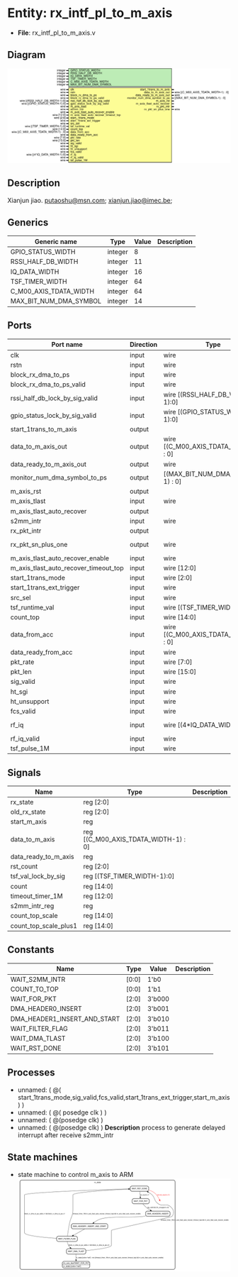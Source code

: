 # Entity: rx_intf_pl_to_m_axis

- **File**: rx_intf_pl_to_m_axis.v
## Diagram

![Diagram](rx_intf_pl_to_m_axis.svg "Diagram")
## Description

Xianjun jiao. putaoshu@msn.com; xianjun.jiao@imec.be;
 
## Generics

| Generic name           | Type    | Value | Description |
| ---------------------- | ------- | ----- | ----------- |
| GPIO_STATUS_WIDTH      | integer | 8     |             |
| RSSI_HALF_DB_WIDTH     | integer | 11    |             |
| IQ_DATA_WIDTH          | integer | 16    |             |
| TSF_TIMER_WIDTH        | integer | 64    |             |
| C_M00_AXIS_TDATA_WIDTH | integer | 64    |             |
| MAX_BIT_NUM_DMA_SYMBOL | integer | 14    |             |
## Ports

| Port name                             | Direction | Type                                  | Description                    |
| ------------------------------------- | --------- | ------------------------------------- | ------------------------------ |
| clk                                   | input     | wire                                  |                                |
| rstn                                  | input     | wire                                  |                                |
| block_rx_dma_to_ps                    | input     | wire                                  | port to xpu                    |
| block_rx_dma_to_ps_valid              | input     | wire                                  |                                |
| rssi_half_db_lock_by_sig_valid        | input     | wire [(RSSI_HALF_DB_WIDTH-1):0]       |                                |
| gpio_status_lock_by_sig_valid         | input     | wire [(GPIO_STATUS_WIDTH-1):0]        |                                |
| start_1trans_to_m_axis                | output    |                                       | to m_axis and PS               |
| data_to_m_axis_out                    | output    | wire [(C_M00_AXIS_TDATA_WIDTH-1) : 0] |                                |
| data_ready_to_m_axis_out              | output    | wire                                  |                                |
| monitor_num_dma_symbol_to_ps          | output    | [(MAX_BIT_NUM_DMA_SYMBOL-1) : 0]      |                                |
| m_axis_rst                            | output    |                                       |                                |
| m_axis_tlast                          | input     | wire                                  |                                |
| m_axis_tlast_auto_recover             | output    |                                       |                                |
| s2mm_intr                             | input     | wire                                  | port to xilinx axi dma         |
| rx_pkt_intr                           | output    |                                       |                                |
| rx_pkt_sn_plus_one                    | output    | wire                                  | to byte_to_word_fcs_sn_intert  |
| m_axis_tlast_auto_recover_enable      | input     | wire                                  | start m_axis trans mode        |
| m_axis_tlast_auto_recover_timeout_top | input     | wire [12:0]                           |                                |
| start_1trans_mode                     | input     | wire [2:0]                            |                                |
| start_1trans_ext_trigger              | input     | wire                                  |                                |
| src_sel                               | input     | wire                                  |                                |
| tsf_runtime_val                       | input     | wire [(TSF_TIMER_WIDTH-1):0]          |                                |
| count_top                             | input     | wire [14:0]                           |                                |
| data_from_acc                         | input     | wire [(C_M00_AXIS_TDATA_WIDTH-1) : 0] | from wifi rx                   |
| data_ready_from_acc                   | input     | wire                                  |                                |
| pkt_rate                              | input     | wire [7:0]                            |                                |
| pkt_len                               | input     | wire [15:0]                           |                                |
| sig_valid                             | input     | wire                                  |                                |
| ht_sgi                                | input     | wire                                  |                                |
| ht_unsupport                          | input     | wire                                  |                                |
| fcs_valid                             | input     | wire                                  |                                |
| rf_iq                                 | input     | wire [(4*IQ_DATA_WIDTH-1):0]          | from wifi_rx_iq_intf loop back |
| rf_iq_valid                           | input     | wire                                  |                                |
| tsf_pulse_1M                          | input     | wire                                  |                                |
## Signals

| Name                  | Type                                 | Description |
| --------------------- | ------------------------------------ | ----------- |
| rx_state              | reg [2:0]                            |             |
| old_rx_state          | reg [2:0]                            |             |
| start_m_axis          | reg                                  |             |
| data_to_m_axis        | reg [(C_M00_AXIS_TDATA_WIDTH-1) : 0] |             |
| data_ready_to_m_axis  | reg                                  |             |
| rst_count             | reg [2:0]                            |             |
| tsf_val_lock_by_sig   | reg [(TSF_TIMER_WIDTH-1):0]          |             |
| count                 | reg [14:0]                           |             |
| timeout_timer_1M      | reg [12:0]                           |             |
| s2mm_intr_reg         | reg                                  |             |
| count_top_scale       | reg [14:0]                           |             |
| count_top_scale_plus1 | reg [14:0]                           |             |
## Constants

| Name                         | Type  | Value  | Description |
| ---------------------------- | ----- | ------ | ----------- |
| WAIT_S2MM_INTR               | [0:0] | 1'b0   |             |
| COUNT_TO_TOP                 | [0:0] | 1'b1   |             |
| WAIT_FOR_PKT                 | [2:0] | 3'b000 |             |
| DMA_HEADER0_INSERT           | [2:0] | 3'b001 |             |
| DMA_HEADER1_INSERT_AND_START | [2:0] | 3'b010 |             |
| WAIT_FILTER_FLAG             | [2:0] | 3'b011 |             |
| WAIT_DMA_TLAST               | [2:0] | 3'b100 |             |
| WAIT_RST_DONE                | [2:0] | 3'b101 |             |
## Processes
- unnamed: ( @( start_1trans_mode,sig_valid,fcs_valid,start_1trans_ext_trigger,start_m_axis) )
- unnamed: ( @( posedge clk ) )
- unnamed: ( @(posedge clk) )
- unnamed: ( @(posedge clk) )
**Description**
process to generate delayed interrupt after receive s2mm_intr

## State machines

- state machine to control m_axis to ARM![Diagram_state_machine_0]( stm_rx_intf_pl_to_m_axis_00.svg "Diagram")